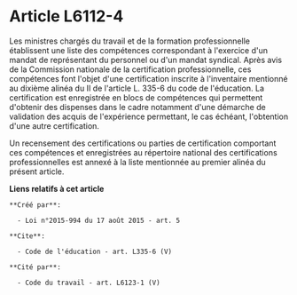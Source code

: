 # Article L6112-4

Les ministres chargés du travail et de la formation professionnelle établissent une liste des compétences correspondant à
l'exercice d'un mandat de représentant du personnel ou d'un mandat syndical. Après avis de la Commission nationale de la
certification professionnelle, ces compétences font l'objet d'une certification inscrite à l'inventaire mentionné au dixième
alinéa du II de l'article L. 335-6 du code de l'éducation. La certification est enregistrée en blocs de compétences qui
permettent d'obtenir des dispenses dans le cadre notamment d'une démarche de validation des acquis de l'expérience
permettant, le cas échéant, l'obtention d'une autre certification. 

Un recensement des certifications ou parties de certification comportant ces compétences et enregistrées au répertoire
national des certifications professionnelles est annexé à la liste mentionnée au premier alinéa du présent article.

**Liens relatifs à cet article**

	**Créé par**:

	  - Loi n°2015-994 du 17 août 2015 - art. 5

	**Cite**:

	  - Code de l'éducation - art. L335-6 (V)

	**Cité par**:

	  - Code du travail - art. L6123-1 (V)
